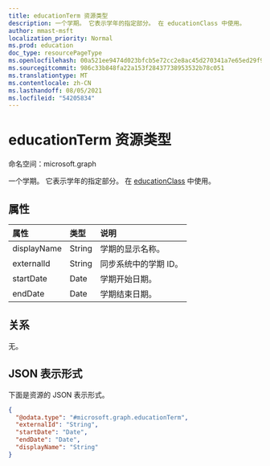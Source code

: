 ```yaml
---
title: educationTerm 资源类型
description: 一个学期。 它表示学年的指定部分。 在 educationClass 中使用。
author: mmast-msft
localization_priority: Normal
ms.prod: education
doc_type: resourcePageType
ms.openlocfilehash: 00a521ee9474d023bfcb5e72cc2e8ac45d270341a7e65ed29f920eaf33bc50f7
ms.sourcegitcommit: 986c33b848fa22a153f28437738953532b78c051
ms.translationtype: MT
ms.contentlocale: zh-CN
ms.lasthandoff: 08/05/2021
ms.locfileid: "54205834"
---
```

# <a name="educationterm-resource-type"></a>educationTerm 资源类型

命名空间：microsoft.graph

一个学期。 它表示学年的指定部分。 在 [educationClass](educationclass.md) 中使用。

## <a name="properties"></a>属性

| 属性    | 类型   | 说明                       |
| :---------- | :----- | :-------------------------------- |
| displayName | String | 学期的显示名称。         |
| externalId  | String | 同步系统中的学期 ID。 |
| startDate   | Date   | 学期开始日期。                |
| endDate     | Date   | 学期结束日期。                  |

## <a name="relationships"></a>关系

无。

## <a name="json-representation"></a>JSON 表示形式

下面是资源的 JSON 表示形式。

<!-- {
  "blockType": "resource",
  "@odata.type": "microsoft.graph.educationTerm"
}
-->

```json
{
  "@odata.type": "#microsoft.graph.educationTerm",
  "externalId": "String",
  "startDate": "Date",
  "endDate": "Date",
  "displayName": "String"
}
```
